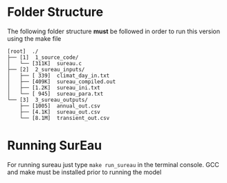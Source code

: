 # Folder Structure

The following folder structure __must__ be followed in order to run this version using the make file 

```
[root]  ./
├── [1]  1_source_code/
│   └── [311K]  sureau.c
├── [2]  2_sureau_inputs/
│   ├── [ 339]  climat_day_in.txt
│   ├── [409K]  sureau_compiled.out
│   ├── [1.2K]  sureau_ini.txt
│   └── [ 945]  sureau_para.txt
└── [3]  3_sureau_outputs/
    ├── [1005]  annual_out.csv
    ├── [4.1K]  sureau_out.csv
    └── [8.1M]  transient_out.csv
```
# Running SurEau

For running sureau just type `make run_sureau` in the terminal console. GCC and make must be installed prior to running the model
